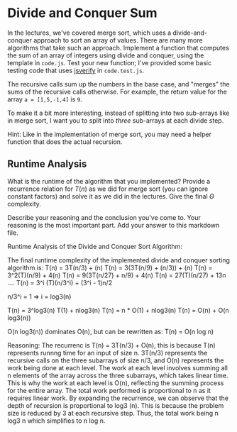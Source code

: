 # Divide and Conquer Sum

In the lectures, we've covered merge sort, which uses a divide-and-conquer
approach to sort an array of values. There are many more algorithms that take
such an approach. Implement a function that computes the sum of an array of
integers using divide and conquer, using the template in `code.js`. Test your
new function; I've provided some basic testing code that uses
[jsverify](https://jsverify.github.io/) in `code.test.js`.

The recursive calls sum up the numbers in the base case, and "merges" the sums
of the recursive calls otherwise. For example, the return value for the array `a
= [1,5,-1,4]` is `9`.

To make it a bit more interesting, instead of splitting into two sub-arrays like
in merge sort, I want you to split into *three* sub-arrays at each divide step.

Hint: Like in the implementation of merge sort, you may need a helper function
that does the actual recursion.

## Runtime Analysis

What is the runtime of the algorithm that you implemented? Provide a recurrence
relation for $T(n)$ as we did for merge sort (you can ignore constant factors)
and solve it as we did in the lectures. Give the final $\Theta$ complexity.

Describe your reasoning and the conclusion you've come to. Your reasoning is the
most important part. Add your answer to this markdown file.


Runtime Analysis of the Divide and Conquer Sort Algorithm:

The final runtime complexity of the implemented divide and conquer sorting algorithm is:
T(n) = 3T(n/3) + (n)
T(n) = 3(3T(n/9) + (n/3)) + (n)
T(n) = 3^2(T)(n/9) + 4(n)
T(n) = 9(3T(n/27) + n/9) + 4(n) 
T(n) = 27(T)(n/27) + 13n
....
T(n) = 3^i (T)(n/3^i) + (3^i - 1)n/2

n/3^i = 1  => i = log3(n)

T(n) = 3^log3(n) T(1) + nlog3(n)
T(n) = n * O(1) + nlog3(n)
T(n) = O(n) + O(n log3(n))

O(n log3(n)) dominates O(n), but can be rewritten as:
T(n) = O(n log n)



Reasoning:
The recurrenc is T(n) = 3T(n/3) + O(n), this is because T(n) represents
runnng time for an input of size n. 3T(n/3) represents the recursive calls
on the three subarrays of size n/3, and O(n) represents the work being done at each level. The work at 
each level involves summing all n elements of the array across the three subarrays, which takes linear time. 
This is why the work at each level is O(n), reflecting the summing process for the entire array. The
total work performed is proportional to n as it requires linear work. By expanding the 
recurrence, we can observe that the depth of recursion is proportional to log3 (n). This is
because the problem size is reduced by 3 at each recursive step. Thus, the total work being
n log3 n which simplifies to n log n.



